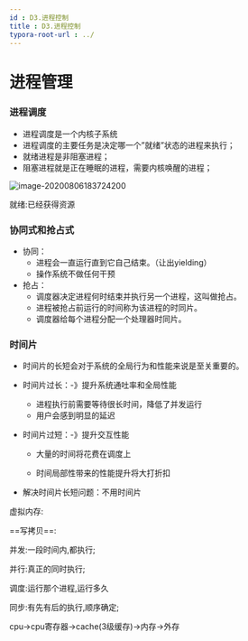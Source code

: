 ```yaml
---
id : D3.进程控制
title : D3.进程控制
typora-root-url : ../
---
```


# 进程管理

### 进程调度

- 进程调度是一个内核子系统
- 进程调度的主要任务是决定哪一个”就绪”状态的进程来执行；
- 就绪进程是非阻塞进程；
- 阻塞进程就是正在睡眠的进程，需要内核唤醒的进程；



![image-20200806183724200](/Image/D3.进程控制-photo/image-20200806183724200.png)

就绪:已经获得资源



### 协同式和抢占式

- 协同：
  - 进程会一直运行直到它自己结束。（让出yielding）
  - 操作系统不做任何干预
- 抢占：
  - 调度器决定进程何时结束并执行另一个进程，这叫做抢占。
  - 进程被抢占前运行的时间称为该进程的时同片。
  - 调度器给每个进程分配一个处理器时同片。

### 时间片

- 时间片的长短会对于系统的全局行为和性能来说是至关重要的。
- 时间片过长：-》提升系统通吐率和全局性能
  - 进程执行前需要等待很长时间，降低了并发运行
  - 用户会感到明显的延迟
- 时间片过短：-》提升交互性能

  - 大量的时间将花费在调度上

  - 时间局部性带来的性能提升将大打折扣
- 解决时间片长短问题：不用时间片



虚拟内存:

==写拷贝==:

并发:一段时间内,都执行;

并行:真正的同时执行;

调度:运行那个进程,运行多久

同步:有先有后的执行,顺序确定;

cpu->cpu寄存器->cache(3级缓存)->内存->外存


